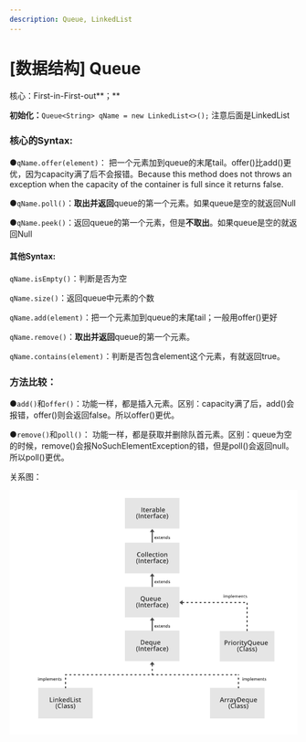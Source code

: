 ```yaml
---
description: Queue, LinkedList
---
```


# \[数据结构] Queue

核心：First-in-First-out**；**

**初始化：**`Queue<String> qName = new LinkedList<>();` 注意后面是LinkedList



### **核心的Syntax:**

●`qName.offer(element)`： 把一个元素加到queue的末尾tail。offer()比add()更优，因为capacity满了后不会报错。Because this method does not throws an exception when the capacity of the container is full since it returns false.&#x20;

●`qName.poll()`：**取出并返回**queue的第一个元素。如果queue是空的就返回Null

●`qName.peek()`：返回queue的第一个元素，但是**不取出**。如果queue是空的就返回Null



#### 其他Syntax:

`qName.isEmpty()`：判断是否为空

`qName.size()`：返回queue中元素的个数

`qName.add(element)`：把一个元素加到queue的末尾tail；一般用offer()更好

`qName.remove()`：**取出并返回**queue的第一个元素。&#x20;

`qName.contains(element)`：判断是否包含element这个元素，有就返回true。



### 方法比较：

●`add()`和`offer()`：功能一样，都是插入元素。区别：capacity满了后，add()会报错，offer()则会返回false。所以offer()更优。

●`remove()`和`poll()`： 功能一样，都是获取并删除队首元素。区别：queue为空的时候，remove()会报NoSuchElementException的错，但是poll()会返回null。所以poll()更优。







关系图：

![](../.gitbook/assets/Queue-Deque-PriorityQueue-In-Java.png)







